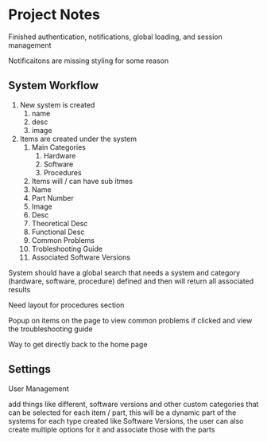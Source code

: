 # Project Notes

Finished authentication, notifications, global loading, and session management

Notificaitons are missing styling for some reason


## System Workflow

1. New system is created
   1. name
   2. desc
   3. image
2. Items are created under the system
   1. Main Categories
      1. Hardware
      2. Software
      3. Procedures
   2. Items will / can have sub itmes
   3. Name
   4. Part Number
   5. Image
   6. Desc
   7. Theoretical Desc
   8. Functional Desc
   9. Common Problems
   10. Trobleshooting Guide
   11. Associated Software Versions


System should have a global search that needs a system and category (hardware, software, procedure) defined and then will return all associated results

Need layout for procedures section

Popup on items on the page to view common problems if clicked and view the troubleshooting guide

Way to get directly back to the home page


## Settings

User Management

add things like different, software versions and other custom categories that can be selected for each item / part, this will be a dynamic part of the systems for each type created like Software Versions, the user can also create multiple options for it and associate those with the parts

